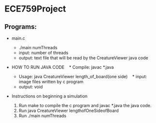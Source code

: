 # ECE759Project

## Programs:
* main.c
    * ./main numThreads
    *   input: number of threads
    *   output: text file that will be read by the CreatureViewer java code

* HOW TO RUN JAVA CODE
    *  Compile: javac *.java      
    *  Usage: java CreatureViewer length_of_board(one side)
    *  input: image files written by c program
    *  output: void
    
* Instructions on beginning a simulation
   1. Run make to compile the c program and javac *.java the java code.
   2. Run java CreatureViewer lengthofOneSideofBoard
   3. Run ./main numThreads
